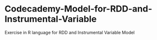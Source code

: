 # Codecademy-Model-for-RDD-and-Instrumental-Variable
Exercise in R language for RDD and Instrumental Variable Model
